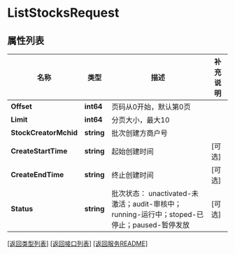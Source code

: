 # ListStocksRequest

## 属性列表

名称 | 类型 | 描述 | 补充说明
------------ | ------------- | ------------- | -------------
**Offset** | **int64** | 页码从0开始，默认第0页 | 
**Limit** | **int64** | 分页大小，最大10 | 
**StockCreatorMchid** | **string** | 批次创建方商户号 | 
**CreateStartTime** | **string** | 起始创建时间 | [可选] 
**CreateEndTime** | **string** | 终止创建时间 | [可选] 
**Status** | **string** | 批次状态： unactivated-未激活；audit-审核中；running-运行中；stoped-已停止；paused-暂停发放 | [可选] 

[\[返回类型列表\]](README.md#类型列表)
[\[返回接口列表\]](README.md#接口列表)
[\[返回服务README\]](README.md)


